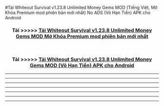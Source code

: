 #Tải Whiteout Survival v1.23.8 Unlimited Money Gems  MOD (Tiếng Việt, Mở Khóa Premium mod phiên bản mới nhất) No ADS (Vô Hạn Tiền) APK cho Android



<div align="center">
<h3>Tải >>>>> <a href="https://roarman.web.app/?vt=Whiteout Survival v1.23.8 Unlimited Money Gems ">Tải Whiteout Survival v1.23.8 Unlimited Money Gems  MOD Mở Khóa Premium mod phiên bản mới nhất</a></h3><br>

<h3>Tải >>>>> <a href="https://roarman.web.app/?vt=Whiteout Survival v1.23.8 Unlimited Money Gems ">Tải Whiteout Survival v1.23.8 Unlimited Money Gems  MOD (Vô Hạn Tiền) APK cho Android</a></h3>
</div>


----------------------------------------------------------

----------------------------------------------------------

----------------------------------------------------------

----------------------------------------------------------

----------------------------------------------------------

----------------------------------------------------------

----------------------------------------------------------

